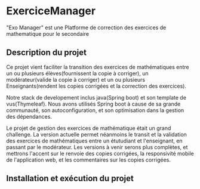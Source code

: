 # ExerciceManager
"Exo Manager" est une Platforme de correction des exercices de mathematique pour le secondaire 

## Description du projet

Ce projet vient faciliter la transition des exercices de mathématiques entre un ou plusieurs
élèves(fournissent la copie à corriger), un modérateur(valide la copie à corriger) 
et un ou plusieurs Enseignants(rendent les copies corrigées et la correction des exercices). 

Notre stack de developement inclus java(Spring boot) et son template de vus(Thymeleaf).
Nous avons utilisés Spring boot à cause de sa grande communauté, son autoconfiguration,
et son optimisation dans la gestion des dépendances.

Le projet de gestion des exercices de mathématique était un grand challenge. La version actuelle permet néanmoins 
le transit et la validation des exercices de mathématiques entre un étutudiant et l'enseignant, en passant par le modérateur.
Les versions à venir serons plus complètes, et mettrons l'accent sur le renvoie des copies corrigées,
la responsivité mobile de l'application web, et les commentaires sur les copies corrigées.

## Installation et exécution du projet
